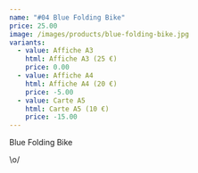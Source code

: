 ```yaml
---
name: "#04 Blue Folding Bike"
price: 25.00
image: /images/products/blue-folding-bike.jpg
variants:
  - value: Affiche A3
    html: Affiche A3 (25 €)
    price: 0.00
  - value: Affiche A4
    html: Affiche A4 (20 €)
    price: -5.00
  - value: Carte A5
    html: Carte A5 (10 €)
    price: -15.00
---
```


Blue Folding Bike

\o/

